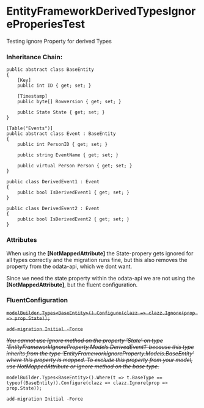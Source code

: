# EntityFrameworkDerivedTypesIgnoreProperiesTest
Testing ignore Property for derived Types

### Inheritance Chain:

```
public abstract class BaseEntity
{
    [Key]
    public int ID { get; set; }

    [Timestamp]
    public byte[] Rowversion { get; set; }

    public State State { get; set; }
}

[Table("Events")]
public abstract class Event : BaseEntity
{
    public int PersonID { get; set; }

    public string EventName { get; set; }

    public virtual Person Person { get; set; }
}

public class DerivedEvent1 : Event
{
    public bool IsDerivedEvent1 { get; set; }
}

public class DerivedEvent2 : Event
{
    public bool IsDerivedEvent2 { get; set; }
}
```


### Attributes

When using the **[NotMappedAttribute]** the State-propery gets ignored for all types correctly and the migration runs fine, 
but this also removes the property from the odata-api, which we dont want.

Since we need the state property within the odata-api we are not using the **[NotMappedAttribute]**, but the fluent configuration.

### FluentConfiguration

~~`modelBuilder.Types<BaseEntity>().Configure(clazz => clazz.Ignore(prop => prop.State));`~~

~~`add-migration Initial -Force`~~

~~_You cannot use Ignore method on the property 'State' on type 'EntityFrameworkIgnoreProperty.Models.DerivedEvent1' because this type inherits from the type 'EntityFrameworkIgnoreProperty.Models.BaseEntity' where this property is mapped. To exclude this property from your model, use NotMappedAttribute or Ignore method on the base type._~~

`modelBuilder.Types<BaseEntity>().Where(t => t.BaseType == typeof(BaseEntity)).Configure(clazz => clazz.Ignore(prop => prop.State));`

`add-migration Initial -Force`